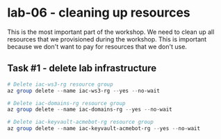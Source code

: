 # lab-06 - cleaning up resources

This is the most important part of the workshop. We need to clean up all resources that we provisioned during the workshop. This is important because we don't want to pay for resources that we don't use.

## Task #1 - delete lab infrastructure

```powershell
# Delete iac-ws3-rg resource group
az group delete --name iac-ws3-rg --yes --no-wait

# Delete iac-domains-rg resource group
az group delete --name iac-domains-rg --yes --no-wait

# Delete iac-keyvault-acmebot-rg resource group
az group delete --name iac-keyvault-acmebot-rg --yes --no-wait
```
